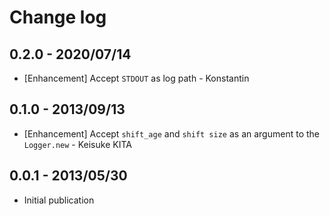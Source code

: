 # Change log

## 0.2.0 - 2020/07/14

* [Enhancement] Accept `STDOUT` as log path - Konstantin

## 0.1.0 - 2013/09/13

* [Enhancement] Accept `shift_age` and `shift size` as an argument to the `Logger.new` - Keisuke KITA

## 0.0.1 - 2013/05/30

* Initial publication
